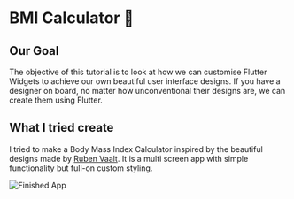 
# BMI Calculator 💪

## Our Goal

The objective of this tutorial is to look at how we can customise Flutter Widgets to achieve our own beautiful user interface designs. If you have a designer on board, no matter how unconventional their designs are, we can create them using Flutter. 


## What I tried create

I tried to make a Body Mass Index Calculator inspired by the beautiful designs made by [Ruben Vaalt](https://dribbble.com/shots/4585382-Simple-BMI-Calculator). It is a multi screen app with simple functionality but full-on custom styling. 

![Finished App](https://github.com/londonappbrewery/Images/blob/master/bmi-calc-demo.gif)



